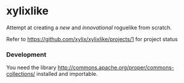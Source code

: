 # xylixlike
Attempt at creating a _new_ and _innovational_ roguelike from scratch.

Refer to https://github.com/xylix/xylixlike/projects/1 for project status

### Development
You need the library http://commons.apache.org/proper/commons-collections/ installed and importable.
